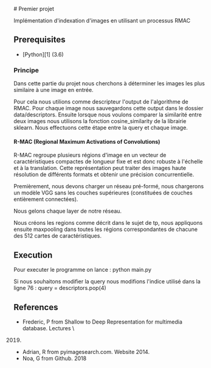 # Premier projet 

Implémentation d'indexation d'images en utilisant un processus RMAC

## Prerequisites
- [Python][1] (3.6)

### Principe
Dans cette partie du projet nous cherchons à déterminer les images les plus similaire à une image en entrée. 

Pour cela nous utilions comme descripteur l'output de l'algorithme de RMAC. Pour chaque image nous sauvegardons cette output dans le dossier data/descriptors. Ensuite lorsque nous voulons comparer la similarité entre deux images nous utilisons la fonction cosine_similarity de la librairie sklearn. 
Nous effectuons cette étape entre la query et chaque image. 

#### R-MAC (Regional Maximum Activations of Convolutions)
R-MAC regroupe plusieurs régions d'image en un vecteur de caractéristiques compactes de longueur fixe et est donc robuste à l'échelle et à la translation. Cette représentation peut traiter des images haute résolution de différents formats et obtenir une précision concurrentielle.

Premièrement, nous devons charger un réseau pré-formé, nous chargerons un modèle VGG sans les couches supérieures (constituées de couches entièrement connectées).

Nous gelons chaque layer de notre réseau. 

Nous créons les regions comme décrit dans le sujet de tp, nous appliquons ensuite maxpooling dans toutes les régions correspondantes de chacune des 512 cartes de caractéristiques.

## Execution
Pour executer le programme on lance : 
python main.py

Si nous souhaitons modifier la query nous modifions l'indice utilisé dans la ligne 76 : 
query = descriptors.pop(4)

## References
- Frederic, P from Shallow to Deep Representation for multimedia database. Lectures \
2019.
- Adrian, R from pyimagesearch.com. Website 2014.
- Noa, G from Github. 2018